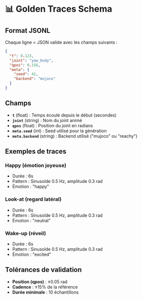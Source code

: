 # 📊 Golden Traces Schema

## Format JSONL

Chaque ligne = JSON valide avec les champs suivants :

```json
{
  "t": 0.123,
  "joint": "yaw_body", 
  "qpos": 0.156,
  "meta": {
    "seed": 42,
    "backend": "mujoco"
  }
}
```

## Champs

- **`t`** (float) : Temps écoulé depuis le début (secondes)
- **`joint`** (string) : Nom du joint animé
- **`qpos`** (float) : Position du joint en radians
- **`meta.seed`** (int) : Seed utilisé pour la génération
- **`meta.backend`** (string) : Backend utilisé ("mujoco" ou "reachy")

## Exemples de traces

### Happy (émotion joyeuse)
- Durée : 6s
- Pattern : Sinusoïde 0.5 Hz, amplitude 0.3 rad
- Émotion : "happy"

### Look-at (regard latéral)
- Durée : 6s  
- Pattern : Sinusoïde 0.5 Hz, amplitude 0.3 rad
- Émotion : "neutral"

### Wake-up (réveil)
- Durée : 6s
- Pattern : Sinusoïde 0.5 Hz, amplitude 0.3 rad
- Émotion : "excited"

## Tolérances de validation

- **Position (qpos)** : ±0.05 rad
- **Cadence** : ±15% de la référence
- **Durée minimale** : 10 échantillons
